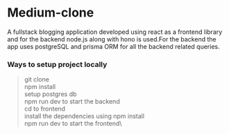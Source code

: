 # Medium-clone
A fullstack blogging application developed using react as a frontend library and for the backend node.js along with hono is used.For the backend the app uses postgreSQL and prisma ORM for all the backend related queries.
### Ways to setup project locally
>git clone\
>npm install\
>setup postgres db\
>npm run dev to start the backend\
>cd to frontend\
>install the dependencies using npm install\
>npm run dev to start the frontend\
